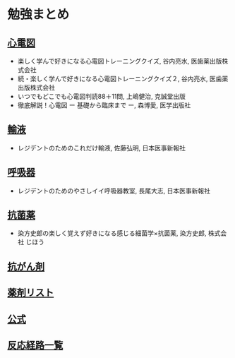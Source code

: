 # 勉強まとめ

## [心電図](ECG.html)

* 楽しく学んで好きになる心電図トレーニングクイズ, 谷内亮水, 医歯薬出版株式会社
* 続・楽しく学んで好きになる心電図トレーニングクイズ２, 谷内亮水, 医歯薬出版株式会社
* いつでもどこでも心電図判読88＋11問, 上嶋健治, 克誠堂出版
* 徹底解説！心電図 ー 基礎から臨床まで ー, 森博愛, 医学出版社

## [輸液](infusion.html)

* レジデントのためのこれだけ輸液, 佐藤弘明, 日本医事新報社

## [呼吸器](respiratory.html)

* レジデントのためのやさしイイ呼吸器教室, 長尾大志, 日本医事新報社

## [抗菌薬](antibacterial.html)

* 染方史郎の楽しく覚えず好きになる感じる細菌学×抗菌薬, 染方史郎, 株式会社 じほう

## [抗がん剤](anti-cancer.html)

## [薬剤リスト](https://script.google.com/a/macros/s.okayama-u.ac.jp/s/AKfycbxqkFNpcqID0COskx5k3VElPe4KjxK8gm8fTEFAS5GY_Pmt3OQIpLo2na-vk_MhsSpC/exec)

## [公式](公式.html)

## [反応経路一覧](反応経路一覧.html)

